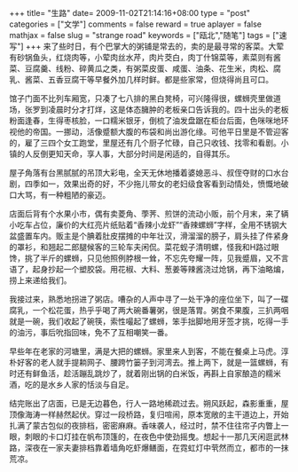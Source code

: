 +++
title= "生路"
date= 2009-11-02T21:14:16+08:00
type = "post"
categories = ["文学"]
comments = false
reward = true
aplayer = false
mathjax = false
slug = "strange road"
keywords = ["瓯北","随笔"]
tags = ["速写"]
+++
来了些时日，有个巴掌大的粥铺是常去的，卖的是最寻常的客菜。大荤有砂锅鱼头，红烧肉等，小荤肉丝水芹，肉片茭白，肉丁什锦菜等，素菜则有酱菜、豆腐羹、线粉、碎黄瓜之类，有粥菜皮蛋、咸蛋、油条、花生米，肉松、腐乳、酱菜、五香豆腐干等早餐外加几样时鲜。都是些家常，但烧得尚且可口。

馆子门面不比列车厢宽，只凑了七八排的黑白凳椅，可兴隆得很，螺蛳壳里做道场，张罗到凌晨时分才打烊，这是体态臃肿的老板亲口告诉我的。四十出头的老板粉面逢春，生得枣核脸，一口糯米银牙，倒梳了油发盘踞在柜台后面，色咪咪地环视他的帝国。一挪动，活像蹙额大腹的布袋和尚出游化缘。可他平日里是不管迎客的，雇了三四个女工跑堂，里屋还有几个厨子忙碌，自己只收钱、找零和看剧。小镇的人反倒更知天命，享人事，大部分时间是闲适的，自得其乐。

屋子角落有台黑腻腻的吊顶大彩电，全天无休地播着婆媳恶斗、叔侄夺财的口水台剧，四季如一，效果出奇的好，不少拖儿带女的老妇级食客看到动情处，愤慨地破口大骂，有一种粗陋的豪迈。
<!--more-->
店面后背有个水果小市，偶有卖菱角、荸荠、煎饼的流动小贩，前个月末，来了辆小吃车占位，廉价的大红亮片纸贴着“香辣小龙虾”“香辣螺蛳”字样，全用不锈钢大盆盛置车内。贩主是个腆着肚皮摆摊的中年壮汉，滑溜溜的膀子，肩头挂了件紧身的罩衫，和翘起二郎腿候客的三轮车夫闲侃。菜花蚬子清明螺，怪我和H路过眼馋，挑了半斤的螺蛳，只见他照例脖根一耸，不忘先夸耀一阵，见我蹙眉，又不言语了，起身抄起一个塑胶袋。用花椒、大料、葱姜等辣酱浇过炝锅，再下油略煸，捞上来递给我们。

我接过来，熟悉地拐进了粥店。嘈杂的人声中寻了一处干净的座位坐下，叫了一碟腐乳，一个松花蛋，热乎乎喝了两大碗番薯粥，很是落胃。粥食不果腹，三扒两咽就是一碗，我们收起了碗筷，索性嘬起了螺蛳，笨手拙脚地用牙签才挑，吃得一手的油污，事后吮指回味，免不了互相嘲笑一番。

早些年在老家的河塘里，满是大把的螺蛳。家里来人到客，不能在餐桌上马虎。淳朴好客的老人就手提耥网子、腰跨竹篓子到河湾去。推上两下，就是一篮螺蛳，有时还有鲜鱼活，趁活蹦乱跳炒了，就着刚出锅的白米饭，再斟上自家酿造的糯米酒，吃的是水乡人家的恬淡与自足。

结完账出了店面，已是无边暮色，行人一路地稀疏过去。朔风跃起，森影重重，屋顶像海涛一样赫然起伏。穿过一段桥路，复归喧闹，原本宽敞的主干道边上，开始扎满了蒙古包似的夜排档，密密麻麻。香味袭人，经过时，禁不住往帘子内瞥上一眼，刺眼的卡口灯挂在帆布顶篷的，在夜色中使劲摇曳。想起十一那几天闲逛武林路，深夜在一家夫妻排档靠着墙角吃虾爆鳝面，在霓虹灯中茕然而立，都市的一抹荒凉。
